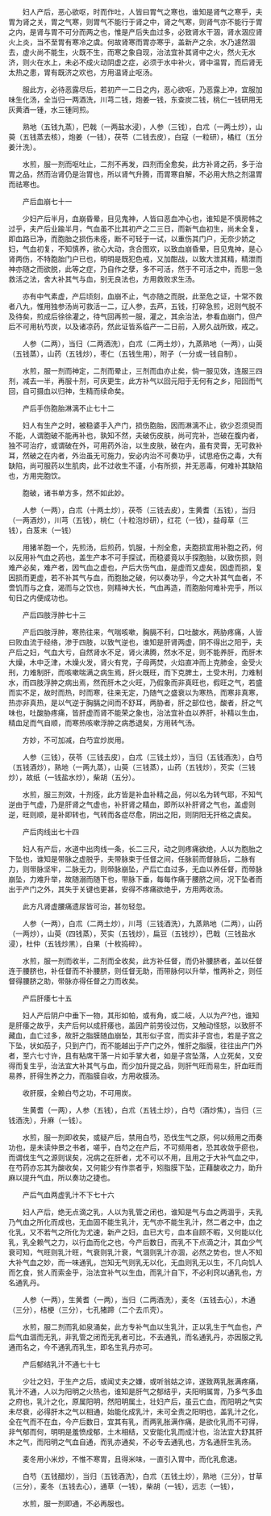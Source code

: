 <!-- { "loadSidebar": true } -->
　　妇人产后，恶心欲呕，时而作吐，人皆曰胃气之寒也，谁知是肾气之寒乎，夫胃为肾之关，胃之气寒，则胃气不能行于肾之中，肾之气寒，则肾气亦不能行于胃之内，是肾与胃不可分而两之也，惟是产后失血过多，必致肾水干涸，肾水涸应肾火上炎，当不至胃有寒冷之虞。何故肾寒而胃亦寒乎，盖新产之余，水乃遽然涸去，虚火尚不能生，火既不生，而寒之象自现，治法宜补其肾中之火，然火无水济，则火在水上，未必不成火动阴虚之症，必须于水中补火，肾中温胃，而后肾无太热之患，胃有既济之欢也，方用温肾止呕汤。

　　服此方，必待恶露尽后，若初产一二日之内，恶心欲呕，乃恶露上冲，宜服加味生化汤，全当归一两酒洗，川芎二钱，炮姜一钱，东查炭二钱，桃仁一钱研用无灰黄酒一锺，水三锺同煎。

　　熟地（五钱九蒸），巴戟（一两盐水浸），人参（三钱），白朮（一两土炒），山萸（五钱蒸去核），炮姜（一钱），茯苓（二钱去皮），白寇（一粒研），橘红（五分姜汁洗）。

　　水煎，服一剂而呕吐止，二剂不再发，四剂而全愈矣，此方补肾之药，多于治胃之品，然而治肾仍是治胃也，所以肾气升腾，而胃寒自解，不必用大热之剂温胃而祛寒也。

　　产后血崩七十一

　　少妇产后半月，血崩昏晕，目见鬼神，人皆曰恶血冲心也，谁知是不慎房帏之过乎，夫产后业踰半月，气血虽不比其初产之二三日，而新气血初生，尚未全复，即血路已净，而胞胎之损伤未痊，断不可轻于一试，以重伤其门户，无奈少娇之妇，气血初复，不知慎养，欲心大动，贪合图欢，以致血崩昏晕，目见鬼神，是心肾两伤，不特胞胎门户已也，明明是既犯色戒，又加酣战，以致大泄其精，精泄而神亦随之而欲脱，此等之症，乃自作之孽，多不可活，然于不可活之中，而思一急救活之法，舍大补其气与血，别无良法也，方用救败求生汤。

　　亦有中气素虚，产后顷刻，血崩不止，气亦随之而脱，此至危之证，十常不救者八九，惟用独参汤尚可救活一二，辽人参，去芦，五钱，打碎急煎，迟则气脱不及待矣，煎成后徐徐灌之，待气回再煎一服，灌之，其余治法，参看血崩门，但产后不可用杭芍炭，以及诸凉药，然此证皆系临产一二日前，入房久战所致，戒之。

　　人参（二两），当归（二两酒洗），白朮（二两土炒），九蒸熟地（一两），山萸（五钱蒸），山药（五钱炒），枣仁（五钱生用），附子（一分或一钱自制）。

　　水煎，服一剂而神定，二剂而晕止，三剂而血亦止矣，倘一服见效，连服三四剂，减去一半，再服十剂，可庆更生，此方补气以回元阳于无何有之乡，阳回而气回，自可摄血以归神，生精而续命矣。

　　产后手伤胞胎淋漓不止七十二

　　妇人有生产之时，被稳婆手入产门，损伤胞胎，因而淋漓不止，欲少忍须臾而不能，人谓胞破不能再补也，孰知不然，夫破伤皮肤，尚可完补，岂破在腹内者，独不可治疗，或谓破在外，可用药外治，以生皮肤，破在内，虽有灵膏，无可救补耳，然破之在内者，外治虽无可施力，安必内治不可奏功乎，试思疮伤之毒，大有缺陷，尚可服药以生肌肉，此不过收生不谨，小有所损，并无恶毒，何难补其缺陷也，方用完胞饮。

　　胞破，诸书单方多，然不如此妙。

　　人参（一两），白朮（十两土炒），茯苓（三钱去皮），生黄耆（五钱），当归（一两酒炒），川芎（五钱），桃仁（十粒泡炒研），红花（一钱），益母草（三钱），白芨末（一钱）

　　用猪羊胞一个，先煎汤，后煎药，饥服，十剂全愈，夫胞损宜用补胞之药，何以反用补气血之药也，盖生产本不可手探试，而稳婆竟以手探胞胎，以致伤损，则难产必矣，难产者，因气血之虚也，产后大伤气血，是虚而又虚矣，因虚而损，复因损而更虚，若不补其气与血，而胞胎之破，何以奏功乎，今之大补其气血者，不啻饥而与之食，渴而与之饮也，则精神大长，气血再造，而胞胎何难补完乎，所以旬日之内便成功也。

　　产后四肢浮肿七十三

　　产后四肢浮肿，寒热往来，气喘咳嗽，胸膈不利，口吐酸水，两胁疼痛，人皆曰败血流于经络，渗于四肢，以致气逆也，谁知是肝肾两虚，阴不得出之阳乎，夫产后之妇，气血大亏，自然肾水不足，肾火沸腾，然水不足，则不能养肝，而肝木大燥，木中乏津，木燥火发，肾火有党，子母两焚，火焰直冲而上克肺金，金受火刑，力难制肝，而咳嗽喘满之病生焉，肝火既旺，而下克脾土，土受木刑，力难制水，而四肢浮肿之病出焉，然而肝木之火旺，乃假象而非真旺也，假旺之气，若盛而实不足，故时而热，时而寒，往来无定，乃随气之盛衰以为寒热，而寒非真寒，热亦非真热，是以气逆于胸膈之间而不舒耳，两胁者，肝之部位也，酸者，肝之气味也，吐酸胁疼痛，皆肝虚而肾不能荣之象也，治法宜补血以养肝，补精以生血，精血足而气自顺，而寒热咳嗽浮肿之病悉退矣，方用转气汤。

　　方妙，不可加减，白芍宜炒炭用。

　　人参（三钱），茯苓（三钱去皮），白朮（三钱土炒），当归（五钱酒洗），白芍（五钱酒炒），熟地（一两九蒸），山萸（三钱蒸），山药（五钱炒），芡实（三钱炒），故纸（一钱盐水炒），柴胡（五分）。

　　水煎，服三剂效，十剂痊，此方皆是补血补精之品，何以名为转气耶，不知气逆由于气虚，乃是肝肾之气虚也，补肝肾之精血，即所以补肝肾之气也，盖虚则逆，旺则顺，是补即转也，气转而各症尽愈，阴出之阳，则阴阳无扞格之虞矣。

　　产后肉线出七十四

　　妇人有产后，水道中出肉线一条，长二三尺，动之则疼痛欲绝，人以为胞胎之下坠也，谁知是带脉之虚脱乎，夫带脉束于任督之间，任脉前而督脉后，二脉有力，则带脉坚牢，二脉无力，则带脉崩坠，产后亡血过多，无血以养任督，而带脉崩坠，力难升举，故随溺而随下也，带脉下垂，每每作痛于腰脐之间，况下坠者而出于产门之外，其失于关键也更甚，安得不疼痛欲绝乎，方用两收汤。

　　此方凡肾虚腰痛遗尿皆可治，甚勿轻忽。

　　人参（一两），白朮（二两土炒），川芎（三钱酒洗），九蒸熟地（二两），山药（一两炒），山萸（四钱蒸），芡实（五钱炒），扁豆（五钱炒），巴戟（三钱盐水浸），杜仲（五钱炒黑），白果（十枚捣碎）。

　　水煎，服一剂而收半，二剂而全收矣，此方补任督，而仍补腰脐者，盖以任督连于腰脐也，补任督而不补腰脐，则任督无助，而带脉何以升举，惟两补之，则任督得腰脐之助，带脉亦得任督之力而收矣。

　　产后肝痿七十五

　　妇人产后阴户中垂下一物，其形如帕，或有角，或二岐，人以为产?也，谁知是肝痿之故乎，夫产后何以成肝痿也，盖因产前劳役过伤，又触动怪怒，以致肝不藏血，血亡过多，故肝之脂膜随血崩坠，其形似子宫，而实非子宫也，若是子宫之下坠，状如茄子，只到产门，而不能越出于产门之外，惟肝之脂膜，往往出产门外者，至六七寸许，且有粘席干落一片如手掌大者，如是子宫坠落，人立死矣，又安得而复生乎，治法宜大补其气与血，而少加升提之品，则肝气旺而易生，肝血旺而易养，肝得生养之力，而脂膜自收，方用收膜汤。

　　收肝膜，全赖白芍之功，不可用炭。

　　生黄耆（一两），人参（五钱），白朮（五钱土炒），白芍（酒炒焦），当归（三钱酒洗），升麻（一钱）。

　　水煎，服一剂即收矣，或疑产后，禁用白芍，恐伐生气之原，何以频用之而奏功也，是未读仲景之书者，嗟乎，白芍之在产后，不可频用者，恐其收敛乎瘀也，而谓伐生气之源则误矣，况病之在肝者，尤不可以不用，且用之于大补气血之中，在芍药亦忘其为酸收矣，又何能少有作祟者乎，矧脂膜下坠，正藉酸收之力，助升麻以提升气血，所以奏功之捷也。

　　产后气血两虚乳汁不下七十六

　　妇人产后，绝无点滴之乳，人以为乳管之闭也，谁知是气与血之两涸乎，夫乳乃气血之所化而成也，无血固不能生乳汁，无气亦不能生乳汁，然二者之中，血之化乳，又不若气之所化为尤速，新产之妇，血已大亏，血本自顾不暇，又何能以化乳，乳全赖气之力，以行血而化之也，今产后数日，而乳不下点滴之汁，其血少气衰可知，气旺则乳汁旺，气衰则乳汁衰，气涸则乳汁亦涸，必然之势也，世人不知大补气血之妙，而一味通乳，岂知无气则乳无以化，无血则乳无以生，不几向饥人而乞食，贫人而索金乎，治法宜补气以生血，而乳汁自下，不必利窍以通乳也，方名通乳丹。 

　　人参（一两），生黄耆（一两），当归（二两酒洗），麦冬（五钱去心），木通（三分），桔梗（三分），七孔猪蹄（二个去爪壳）。

　　水煎，服二剂而乳如泉涌矣，此方专补气血以生乳汁，正以乳生于气血也，产后气血涸而无乳，非乳管之闭而无乳者可比，不去通乳，而名通乳丹，亦因服之乳通而名之，今不通乳而乳生，即名生乳丹亦可。

　　产后郁结乳汁不通七十七

　　少壮之妇，于生产之后，或闻丈夫之嫌，或听翁姑之谇，遂致两乳胀满疼痛，乳汁不通，人以为阳明之火热也，谁知是肝气之郁结乎，夫阳明属胃，乃多气多血之府也，乳汁之化，原属阳明，然阳明属土，壮妇产后，虽云亡血，而阳明之气实未尽衰，必得肝木之气以相通，始能化成乳汁，未可全责之阳明也，盖乳汁之化，全在气而不在血，今产后数日，宜其有乳，而两乳胀满作痛，是欲化乳而不可得，非气郁而何，明明是羞愤成郁，土木相结，又安能化乳而成汁也，治法宜大舒其肝木之气，而阳明之气血自通，而乳亦通矣，不必专去通乳也，方名通肝生乳汤。

　　麦冬用小米炒，不惟不寒胃，且得米味，一直引入胃中，而化乳愈速。

　　白芍（五钱醋炒），当归（五钱酒洗），白朮（五钱土炒），熟地（三分），甘草（三分），麦冬（五钱去心），通草（一钱），柴胡（一钱），远志（一钱），

　　水煎，服一剂即通，不必再服也。

　　
